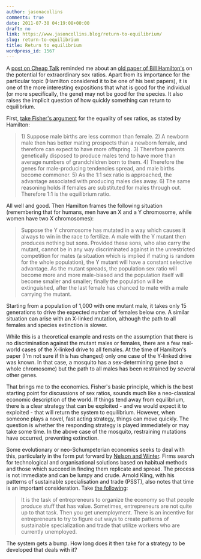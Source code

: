 ```yaml
---
author: jasonacollins
comments: true
date: 2011-07-30 04:19:08+00:00
draft: no
link: https://www.jasoncollins.blog/return-to-equilibrium/
slug: return-to-equilibrium
title: Return to equilibrium
wordpress_id: 1567
---
```


A [post on Cheap Talk](http://cheaptalk.org/2011/07/20/extraordinary-sex-ratios/) reminded me about an [old paper of Bill Hamilton's](https://doi.org/10.1126/science.156.3774.477) on the potential for extraordinary sex ratios. Apart from its importance for the particular topic (Hamilton considered it to be one of his best papers), it is one of the more interesting expositions that what is good for the individual (or more specifically, the gene) may not be good for the species. It also raises the implicit question of how quickly something can return to equilibrium.

First, [take Fisher's argument](http://en.wikipedia.org/wiki/Sex_ratio#Fisher.27s_principle) for the equality of sex ratios, as stated by Hamilton:


<blockquote>1) Suppose male births are less common than female.
2) A newborn male then has better mating prospects than a newborn female, and therefore can expect to have more offspring.
3) Therefore parents genetically disposed to produce males tend to have more than average numbers of grandchildren born to them.
4) Therefore the genes for male-producing tendencies spread, and male births become commoner.
5) As the 1:1 sex ratio is approached, the advantage associated with producing males dies away.
6) The same reasoning holds if females are substituted for males through out. Therefore 1:1 is the equilibrium ratio.</blockquote>


All well and good. Then Hamilton frames the following situation (remembering that for humans, men have an X and a Y chromosome, while women have two X chromosomes):


<blockquote>Suppose the Y chromosome has mutated in a way which causes it always to win in the race to fertilize. A male with the Y mutant then produces nothing but sons. Provided these sons, who also carry the mutant, cannot be in any way discriminated against in the unrestricted competition for mates (a situation which is implied if mating is random for the whole population), the Y mutant will have a constant selective advantage. As the mutant spreads, the population sex ratio will become more and more male-biased and the population itself will become smaller and smaller; finally the population will be extinguished, after the last female has chanced to mate with a male carrying the mutant.</blockquote>


Starting from a population of 1,000 with one mutant male, it takes only 15 generations to drive the expected number of females below one. A similar situation can arise with an X-linked mutation, although the path to all females and species extinction is slower.

While this is a theoretical example and rests on the assumption that there is no discrimination against the mutant males or females, there are a few real-world cases of the X-linked drive to all females. At the time of Hamilton's paper (I'm not sure if this has changed) only one case of the Y-linked drive was known. In that case, a mosquito has a sex-determining gene (not a whole chromosome) but the path to all males has been restrained by several other genes.

That brings me to the economics. Fisher's basic principle, which is the best starting point for discussions of sex ratios, sounds much like a neo-classical economic description of the world. If things tend away from equilibrium, there is a clear strategy that can be exploited - and we would expect it to exploited - that will return the system to equilibrium. However, when someone plays a novel, fast acting strategy, things can move quickly. The question is whether the responding strategy is played immediately or may take some time. In the above case of the mosquito, restraining mutations have occurred, preventing extinction.

Some evolutionary or neo-Schumpeterian economics seeks to deal with this, particularly in the form put forward by [Nelson and Winter](https://www.jasoncollins.blog/nelson-and-winters-an-evolutionary-theory-of-economic-change/). Firms search for technological and organisational solutions based on habitual methods and those which succeed in finding them replicate and spread. The process is not immediate and can be lumpy and crude. Arnold Kling, with his patterns of sustainable specialisation and trade (PSST), also notes that time is an important consideration. Take [the following](http://econlog.econlib.org/archives/2011/07/psst_and_aggreg.html):


<blockquote>It is the task of entrepreneurs to organize the economy so that people produce stuff that has value. Sometimes, entrepreneurs are not quite up to that task. Then you get unemployment. There is an incentive for entrepreneurs to try to figure out ways to create patterns of sustainable specialization and trade that utilize workers who are currently unemployed.</blockquote>


The system gets a bump. How long does it then take for a strategy to be developed that deals with it?

